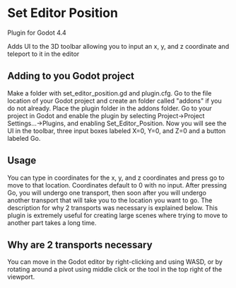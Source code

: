 # Set Editor Position
Plugin for Godot 4.4

Adds UI to the 3D toolbar allowing you to input an x, y, and z coordinate and teleport to it in the editor

## Adding to you Godot project

Make a folder with set_editor_position.gd and plugin.cfg. Go to the file location of your Godot project and create an folder called "addons" if you do not already. Place the plugin folder in the addons folder. Go to your project in Godot and enable the plugin by selecting Project->Project Settings...->Plugins, and enabling Set_Editor_Position. Now you will see the UI in the toolbar, three input boxes labeled X=0, Y=0, and Z=0 and a button labeled Go.

## Usage

You can type in coordinates for the x, y, and z coordinates and press go to move to that location. Coordinates default to 0 with no input. After pressing Go, you will undergo one transport, then soon after you will undergo another transport that will take you to the location you want to go. The description for why 2 transports was necessary is explained below. This plugin is extremely useful for creating large scenes where trying to move to another part takes a long time.

## Why are 2 transports necessary

You can move in the Godot editor by right-clicking and using WASD, or by rotating around a pivot using middle click or the tool in the top right of the viewport. 
